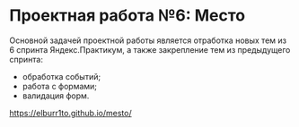 # Проектная работа №6: Место

Основной задачей проектной работы является отработка новых тем из 6 спринта Яндекс.Практикум, а также закрепление тем из предыдущего спринта:

* обработка событий;
* работа с формами;
* валидация форм.

https://elburr1to.github.io/mesto/